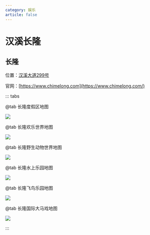 ```yaml
---
category: 娱乐
article: false
---
```


# 汉溪长隆

## 长隆

<span class="icon iconfont icon-locate"></span> 位置：<a href="https://ditu.amap.com/place/B0FFFYPEE9" target="_blank">汉溪大道299号</a>

官网：[https://www.chimelong.com](https://www.chimelong.com/)

::: tabs

@tab 长隆度假区地图

![](https://cdn.chimelong.com/upload/9d5bfb623b596f5f/888fd83d28da5f9d.jpg)

@tab 长隆欢乐世界地图

![](https://cdn.chimelong.com/upload/469d7d4e6c2b3973/72ac84303e66bd0a.jpg)

@tab 长隆野生动物世界地图

![](https://cdn.chimelong.com/upload/1ab45b1248b53819/dbffea162236119c.png)

@tab 长隆水上乐园地图

![](https://cdn.chimelong.com/upload/e6f65f10ed7ce70d/ed2612bc602b83e9.jpg)

@tab 长隆飞鸟乐园地图

![](https://cdn.chimelong.com/upload/f39be60a73e839b8/194cba0748aee67e.jpg)

@tab 长隆国际大马戏地图

![](https://cdn.chimelong.com/upload/afc10433ac721bd2/bae5ca9b363e5300.jpg)

:::